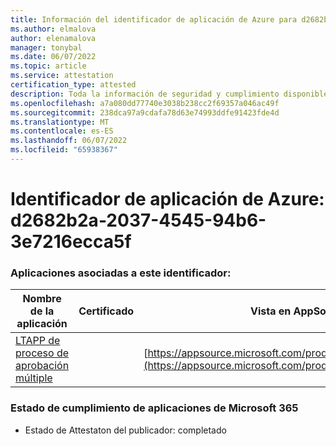 ```yaml
---
title: Información del identificador de aplicación de Azure para d2682b2a-2037-4545-94b6-3e7216ecca5f
ms.author: elmalova
author: elenamalova
manager: tonybal
ms.date: 06/07/2022
ms.topic: article
ms.service: attestation
certification_type: attested
description: Toda la información de seguridad y cumplimiento disponible para d2682b2a-2037-4545-94b6-3e7216ecca5f.
ms.openlocfilehash: a7a080dd77740e3038b238cc2f69357a046ac49f
ms.sourcegitcommit: 238dca97a9cdafa78d63e74993ddfe91423fde4d
ms.translationtype: MT
ms.contentlocale: es-ES
ms.lasthandoff: 06/07/2022
ms.locfileid: "65938367"
---
```

# <a name="azure-app-id-d2682b2a-2037-4545-94b6-3e7216ecca5f"></a>Identificador de aplicación de Azure: d2682b2a-2037-4545-94b6-3e7216ecca5f


### <a name="apps-associated-with-this-id"></a>Aplicaciones asociadas a este identificador:
| **Nombre de la aplicación** | **Certificado** | **Vista en AppSource** |
|--------------|---------------|-----------------------|
| [LTAPP de proceso de aprobación múltiple](../forward/WA200003188.md) |  | [https://appsource.microsoft.com/product/office/WA200003188](https://appsource.microsoft.com/product/office/WA200003188) |

### <a name="microsoft-365-app-compliance-status"></a>Estado de cumplimiento de aplicaciones de Microsoft 365
- Estado de Attestaton del publicador: completado
